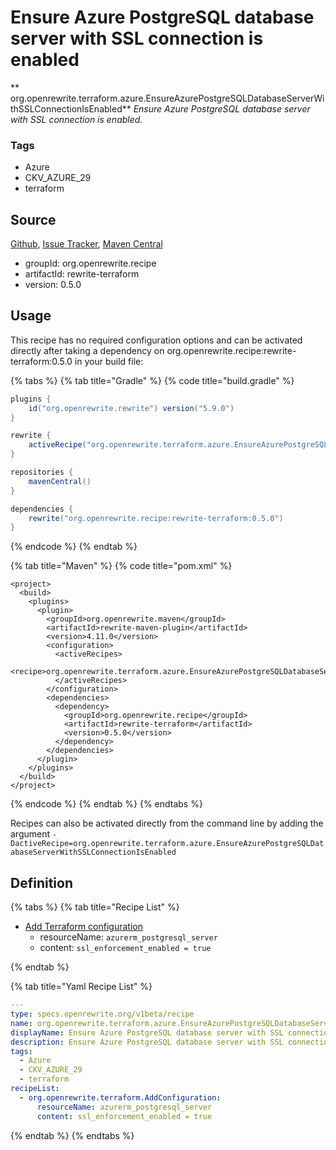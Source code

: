 # Ensure Azure PostgreSQL database server with SSL connection is enabled

** org.openrewrite.terraform.azure.EnsureAzurePostgreSQLDatabaseServerWithSSLConnectionIsEnabled**
_Ensure Azure PostgreSQL database server with SSL connection is enabled._

### Tags

* Azure
* CKV_AZURE_29
* terraform

## Source

[Github](https://github.com/openrewrite/rewrite-terraform), [Issue Tracker](https://github.com/openrewrite/rewrite-terraform/issues), [Maven Central](https://search.maven.org/artifact/org.openrewrite.recipe/rewrite-terraform/0.5.0/jar)

* groupId: org.openrewrite.recipe
* artifactId: rewrite-terraform
* version: 0.5.0


## Usage

This recipe has no required configuration options and can be activated directly after taking a dependency on org.openrewrite.recipe:rewrite-terraform:0.5.0 in your build file:

{% tabs %}
{% tab title="Gradle" %}
{% code title="build.gradle" %}
```groovy
plugins {
    id("org.openrewrite.rewrite") version("5.9.0")
}

rewrite {
    activeRecipe("org.openrewrite.terraform.azure.EnsureAzurePostgreSQLDatabaseServerWithSSLConnectionIsEnabled")
}

repositories {
    mavenCentral()
}

dependencies {
    rewrite("org.openrewrite.recipe:rewrite-terraform:0.5.0")
}
```
{% endcode %}
{% endtab %}

{% tab title="Maven" %}
{% code title="pom.xml" %}
```markup
<project>
  <build>
    <plugins>
      <plugin>
        <groupId>org.openrewrite.maven</groupId>
        <artifactId>rewrite-maven-plugin</artifactId>
        <version>4.11.0</version>
        <configuration>
          <activeRecipes>
            <recipe>org.openrewrite.terraform.azure.EnsureAzurePostgreSQLDatabaseServerWithSSLConnectionIsEnabled</recipe>
          </activeRecipes>
        </configuration>
        <dependencies>
          <dependency>
            <groupId>org.openrewrite.recipe</groupId>
            <artifactId>rewrite-terraform</artifactId>
            <version>0.5.0</version>
          </dependency>
        </dependencies>
      </plugin>
    </plugins>
  </build>
</project>
```
{% endcode %}
{% endtab %}
{% endtabs %}

Recipes can also be activated directly from the command line by adding the argument `-DactiveRecipe=org.openrewrite.terraform.azure.EnsureAzurePostgreSQLDatabaseServerWithSSLConnectionIsEnabled`

## Definition

{% tabs %}
{% tab title="Recipe List" %}
* [Add Terraform configuration](../../terraform/addconfiguration.md)
  * resourceName: `azurerm_postgresql_server`
  * content: `ssl_enforcement_enabled = true`

{% endtab %}

{% tab title="Yaml Recipe List" %}
```yaml
---
type: specs.openrewrite.org/v1beta/recipe
name: org.openrewrite.terraform.azure.EnsureAzurePostgreSQLDatabaseServerWithSSLConnectionIsEnabled
displayName: Ensure Azure PostgreSQL database server with SSL connection is enabled
description: Ensure Azure PostgreSQL database server with SSL connection is enabled.
tags:
  - Azure
  - CKV_AZURE_29
  - terraform
recipeList:
  - org.openrewrite.terraform.AddConfiguration:
      resourceName: azurerm_postgresql_server
      content: ssl_enforcement_enabled = true

```
{% endtab %}
{% endtabs %}
